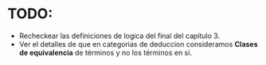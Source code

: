 # TODO:

- Recheckear las definiciones de logica del final del capítulo 3.
- Ver el detalles de que en categorias de deduccion consideramos __Clases de equivalencia__ de términos y no los términos en sí. 
